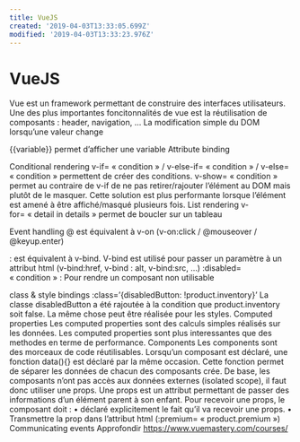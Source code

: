 ```yaml
---
title: VueJS
created: '2019-04-03T13:33:05.699Z'
modified: '2019-04-03T13:33:23.976Z'
---
```


# VueJS
Vue est un framework permettant de construire des interfaces utilisateurs.
Une des plus importantes foncitonnalités de vue est la réutilisation de composants : header, navigation, …
La modification simple du DOM lorsqu’une valeur change
 
{{variable}} permet d’afficher une variable
Attribute binding

Conditional rendering
v-if= « condition » / v-else-if= « condition » / v-else= « condition » permettent de créer des conditions.
v-show= « condition » permet au contraire de v-if de ne pas retirer/rajouter l’élément au DOM mais plutôt de le masquer. Cette solution est plus performante lorsque l’élément est amené à être affiché/masqué plusieurs fois.
List rendering
v-for= « detail in details » permet de boucler sur un tableau


Event handling
@ est équivalent à v-on (v-on:click / @mouseover / @keyup.enter)

: est équivalent à v-bind. V-bind est utilisé pour passer un paramètre à un attribut html (v-bind:href, v-bind : alt, v-bind:src, …)
:disabled= « condition » : Pour rendre un composant non utilisable

class  & style bindings
:class=’{disabledButton: !product.inventory}’
La classe disabledButton a été rajoutée à la condition que product.inventory soit false.
La même chose peut être réalisée pour les styles.
Computed properties
Les computed properties sont des calculs simples réalisés sur les données. 
Les computed properties sont plus interessantes que des methodes en terme de performance.
Components
Les components sont des morceaux de code réutilisables.
Lorsqu’un composant est déclaré, une fonction data(){} est déclaré par la même occasion. Cette fonction permet de séparer les données de chacun des composants crée.
De base, les composants n’ont pas accès aux données externes (isolated scope), il faut donc utiliser une props. Une props est un attribut permettant de passer des informations d’un élément parent à son enfant.
Pour recevoir une props, le composant doit :
    • déclaré explicitement le fait qu’il va recevoir une props.
    • Transmettre la prop dans l’attribut html (:premium= « product.premium »)
Communicating events
Approfondir
https://www.vuemastery.com/courses/

